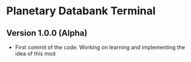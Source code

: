 # Planetary Databank Terminal

## Version 1.0.0 (Alpha)
* First commit of the code. Working on learning and implementing the idea of this mod